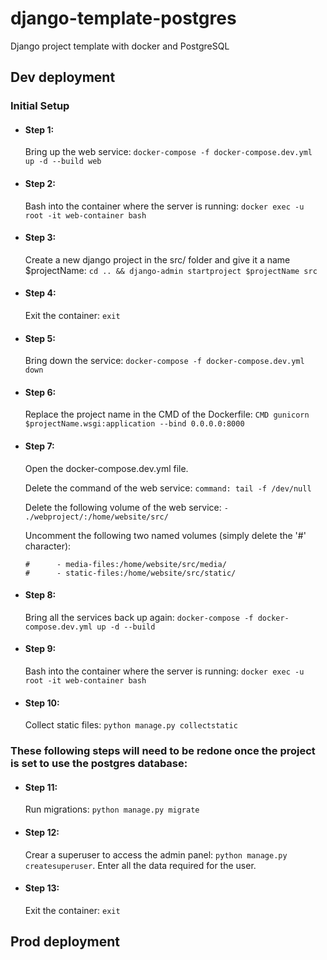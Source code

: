 # django-template-postgres
Django project template with docker and PostgreSQL

## Dev deployment

### Initial Setup
* #### Step 1:
  Bring up the web service: `docker-compose -f docker-compose.dev.yml up -d --build web`

* #### Step 2:
  Bash into the container where the server is running: `docker exec -u root -it web-container bash`

* #### Step 3:
  Create a new django project in the src/ folder and give it a name $projectName: `cd .. && django-admin startproject $projectName src`

* #### Step 4:
  Exit the container: `exit`

* #### Step 5:
  Bring down the service: `docker-compose -f docker-compose.dev.yml down`

* #### Step 6:
  Replace the project name in the CMD of the Dockerfile: `CMD gunicorn $projectName.wsgi:application --bind 0.0.0.0:8000`

* #### Step 7:
  Open the docker-compose.dev.yml file.
  
  Delete the command of the web service: `command: tail -f /dev/null`
  
  Delete the following volume of the web service: `- ./webproject/:/home/website/src/`
  
  Uncomment the following two named volumes (simply delete the '#' character):
  ````
  #      - media-files:/home/website/src/media/
  #      - static-files:/home/website/src/static/
  ````

* #### Step 8:
  Bring all the services back up again: `docker-compose -f docker-compose.dev.yml up -d --build`

* #### Step 9:
  Bash into the container where the server is running: `docker exec -u root -it web-container bash`


* #### Step 10:
  Collect static files: `python manage.py collectstatic`
  
### These following steps will need to be redone once the project is set to use the postgres database:
* #### Step 11:
  Run migrations: `python manage.py migrate`

* #### Step 12:
  Crear a superuser to access the admin panel: `python manage.py createsuperuser`. Enter all the data required for the user.

* #### Step 13:
  Exit the container: `exit`


## Prod deployment
